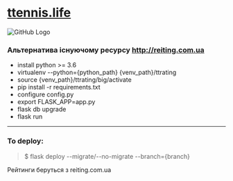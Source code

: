 # [ttennis.life ](ttennis.life)
![GitHub Logo](https://github.com/vitaliylevitskiand/ttrating/blob/master/static/img/logo.png?raw=true)

### Альтернатива існуючому ресурсу <http://reiting.com.ua>

 - install python >= 3.6
 - virtualenv --python={python_path} {venv_path}/ttrating
 - source {venv_path}/ttrating/big/activate
 - pip install -r requirements.txt
 - configure config.py
 - export FLASK_APP=app.py
 - flask db upgrade
 - flask run
---
### To deploy:
>$ flask deploy --migrate/--no-migrate --branch={branch}

Рейтинги беруться з reiting.com.ua